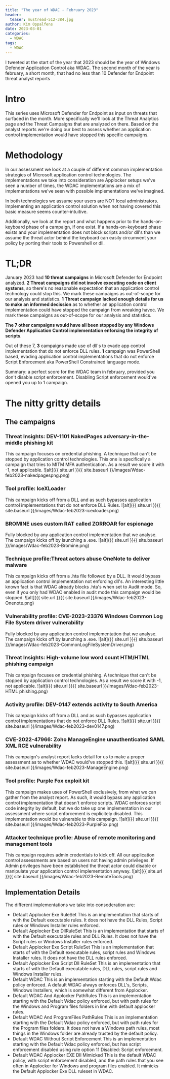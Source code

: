 ```yaml
---
title: "The year of WDAC - February 2023"
header:
  teaser: mustread-512-384.jpg
author: Kim Oppalfens
date: 2023-03-01
categories:
  - WDAC
tags:
  - WDAC
---
```


I tweeted at the start of the year that 2023 should be the year of Windows Defender Application Control aka WDAC.
The second month of the year is february, a short month, that had no less than 10 Defender for Endpoint threat analyst reports

# Intro #
This series uses Microsoft Defender for Endpoint as input on threats that surfaced in the month. More specifically we'll look at the Threat Analytics page and the Threat Campaigns that are analyzed on there. Based on the analyst reports we're doing our best to assess whether an application control implementation would have stopped this specific campaigns. 

# Methodology #
In our assessment we look at a couple of different common implementation strategies of Microsoft application control technologies. The implementations we take into consideration are Applocker setups we've seen a number of times, the WDAC implementations are a mix of implementations we've seen with possible implementations we've imagined.

In both technologies we assume your users are NOT local administrators. Implementing an application control solution when not having covered this basic measure seems counter-intuitive. 

Additionally, we look at the report and what happens prior to the hands-on-keyboard phase of a campaign, if one exist. If a hands-on-keyboard phase exists and your implementation does not block scripts and/or dll's than we assume the threat actor behind the keyboard can easily circumvent your policy by porting their tools to Powershell or dll.

# TL;DR  #
January 2023 had __10 threat campaigns__ in Microsoft Defender for Endpoint analyzed.
__2 Threat campaigns did not involve executing code on client systems__, so there's no reasonable expectation that an application control technology could stop this. We mark these campaigns as out-of-scope for our analysis and statistics.
__1 Threat campaign lacked enough details for us to make an informed decission__ as to whether an application control implementation could have stopped the campaign from wreaking havoc. We mark these campaigns as out-of-scope for our analysis and statistics.

__The 7 other campaigns would have all been stopped by any Windows Defender Application Control implementation enforcing the integrity of scripts__. 

Out of these 7, __3__ campaigns made use of dll's to evade app control implementation that do not enforce DLL rules.
__1__ campaign was PowerShell based, evading application control implementations that do not enforce Script Enforcement aka PowerShell Constrained language mode.

Summary: a perfect score for the WDAC team in february, provided you don't disable script enforcement. Disabling Script enforcement would've opened you up to 1 campaign.

# The nitty gritty details #
## The campaigns ##
### Threat Insights: DEV-1101 NakedPages adversary-in-the-middle phishing kit ###
This campaign focuses on credential phishing. A technique that can't be stopped by application control technologies. This one is specifically a campaign that tries to MITM MFA authentication. As a result we score it with -1, not applicable.
![alt]({{ site.url }}{{ site.baseurl }}/images/Wdac-feb2023-nakedpagespng.png)
### Tool profile: IceXLoader ###
This campaign kicks off from a DLL and as such bypasses application control implementations that do not enforce DLL Rules.
![alt]({{ site.url }}{{ site.baseurl }}/images/Wdac-feb2023-icexloader.png)
### BROMINE uses custom RAT called ZORROAR for espionage ###
Fully blocked by any application control implementation that we analyse. The campaign kicks off by launching a .exe.
![alt]({{ site.url }}{{ site.baseurl }}/images/Wdac-feb2023-Bromine.png)
### Technique profile:Threat actors abuse OneNote to deliver malware ###
This campaign kicks off from a .hta file followed by a DLL. It would bypass an application control implementation not enforcing dll's. An interesting little known fact is that WDAC already blocks .hta's when set to Audit mode. So, even if you only had WDAC enabled in audit mode this campaign would be stopped.
![alt]({{ site.url }}{{ site.baseurl }}/images/Wdac-feb2023-Onenote.png)
### Vulnerability profile: CVE-2023-23376 Windows Common Log File System driver vulnerability ###
Fully blocked by any application control implementation that we analyse. The campaign kicks off by launching a .exe.
![alt]({{ site.url }}{{ site.baseurl }}/images/Wdac-feb2023-CommonLogFileSystemDriver.png)
### Threat Insights: High-volume  low word count HTM/HTML phishing campaign ###
This campaign focuses on credential phishing. A technique that can't be stopped by application control technologies. As a result we score it with -1, not applicable.
![alt]({{ site.url }}{{ site.baseurl }}/images/Wdac-feb2023-HTML phishing.png)
### Activity profile: DEV-0147 extends activity to South America ###
This campaign kicks off from a DLL and as such bypasses application control implementations that do not enforce DLL Rules.
![alt]({{ site.url }}{{ site.baseurl }}/images/Wdac-feb2023-dev0147.png)
### CVE-2022-47966: Zoho ManageEngine unauthenticated SAML XML RCE vulnerability ###
This campaign's analyst report lacks detail for us to make a proper assessment as to whether WDAC would've stopped this.
![alt]({{ site.url }}{{ site.baseurl }}/images/Wdac-feb2023-ManageEngine.png)
### Tool profile: Purple Fox exploit kit ###
This campaign makes uses of PowerShell exclusively, from what we can gather from the analyst report. As such, it would bypass any application control implementation that doesn't enforce scripts.
WDAC enforces script code integrity by default, but we do take up one implementation in our assessment where script enforcement is explicitely disabled. This implementation would be vulnerable to this campaign.
![alt]({{ site.url }}{{ site.baseurl }}/images/Wdac-feb2023-PurpleFox.png)
### Attacker technique profile: Abuse of remote monitoring and management tools ###
This campaign requires admin credentials to kick off. All our application control assessments are based on users not having admin privileges. If Admin privileges have been established the threat actor could disable or manipulate your application control implementation anyway.
![alt]({{ site.url }}{{ site.baseurl }}/images/Wdac-feb2023-RemoteTools.png)









## Implementation Details ##
The different implementations we take into consoderation are:

* Default Applocker Exe RuleSet
  This is an implementation that starts of with the Default executable rules. It does not have the DLL Rules, Script rules or Windows Installer rules enforced. 
* Default Applocker Exe DllRuleSet
  This is an implementation that starts of with the Default executable rules and DLL Rules. It does not have the Script rules or Windows Installer rules enforced. 
* Default Applocker Exe Script RuleSet
  This is an implementation that starts of with the Default executable rules, script rules and Windows Installer rules. It does not have the DLL rules enforced.
* Default Applocker Exe Script Dll RuleSet
This is an implementation that starts of with the Default executable rules, DLL rules, script rules and Windows Installer rules. 
* Default WDAC
This is an implementation starting with the Default Wdac policy enforced. A default WDAC always enforces DLL's, Scripts, Windows Installers, which is somewhat different from Applocker.
* Default WDAC And Applocker PathRules
This is an implementation starting with the Default Wdac policy enforced, but with path rules for the Windows and Program files folders in line with default applocker rules.
* Default WDAC And ProgramFiles PathRules
This is an implementation starting with the Default Wdac policy enforced, but with path rules for the Program files folders. It does not have a Windows path rules, most things in the Windows folder are already trusted by the default policy.
* Default WDAC Without Script Enforcement
This is an implementation starting with the Default Wdac policy enforced, but has script enforcement disabled using rule option 11 Disabled: Script enforcement.
* Default WDAC Applocker EXE Dll Mimicked
This is the default WDAC policy, with script enforcement disabled, and the path rules that you see often in Applocker for Windows and program files enabled. It mimicks the Default Applocker Exe DLL ruleset in WDAC.




